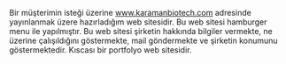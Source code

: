 Bir müşterimin isteği üzerine www.karamanbiotech.com adresinde yayınlanmak üzere hazırladığım web sitesidir.
Bu web sitesi hamburger menu ile yapılmıştır.
Bu web sitesi şirketin hakkında bilgiler vermekte, ne üzerine çalışıldığını göstermekte, mail göndermekte ve şirketin konumunu göstermektedir. 
Kıscası bir portfolyo web sitesidir.
